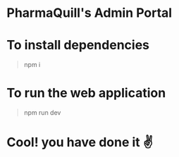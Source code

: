 # PharmaQuill's Admin Portal 

# To install dependencies
> npm i
# To run the web application
> npm run dev

# Cool! you have done it ✌️



